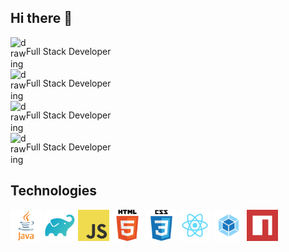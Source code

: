 ## Hi there 👋

<div>
  <div style="display: flex;">
    	<img src="https://user-images.githubusercontent.com/95099173/177192366-765bd321-46a7-46af-bb70-603c4fb1e3d3.png" alt="drawing" width="25"/>
	<p>Full Stack Developer</p>
  </div>
<div style="display: flex;">
    	<img src="https://user-images.githubusercontent.com/95099173/177193321-c0a80268-1c0f-4689-bac0-032fe959ae4f.png" alt="drawing" width="25"/>
	<p>Full Stack Developer</p>
  </div>
<div style="display: flex;">
    	<img src="https://user-images.githubusercontent.com/95099173/177193563-37be19b6-dca5-408a-81e4-71344796f77d.png" alt="drawing" width="25"/>
	<p>Full Stack Developer</p>
  </div>
<div style="display: flex;">
    	<img src="https://user-images.githubusercontent.com/95099173/177193612-6a9456fe-57ce-481b-9c88-01b9de2c1714.png" alt="drawing" width="25"/>
	<p>Full Stack Developer</p>
  </div>
	






## Technologies

<div>
	<img height= "50px" src="https://raw.githubusercontent.com/github/explore/5b3600551e122a3277c2c5368af2ad5725ffa9a1/topics/java/java.png" alt="Java" />
	<img height= "50px" src="https://raw.githubusercontent.com/github/explore/59009b1589a883459c0ae19044e3e7e3ec0c4e0a/topics/gradle/gradle.png" alt="Gradle" />
	<img height= "50px" src="https://raw.githubusercontent.com/github/explore/80688e429a7d4ef2fca1e82350fe8e3517d3494d/topics/javascript/javascript.png" alt="Javascript" />
	<img height= "50px" src="https://raw.githubusercontent.com/github/explore/80688e429a7d4ef2fca1e82350fe8e3517d3494d/topics/html/html.png" alt="HTML" />
	<img height= "50px" src="https://raw.githubusercontent.com/github/explore/80688e429a7d4ef2fca1e82350fe8e3517d3494d/topics/css/css.png" alt = "CSS" />
	<img height= "50px" src="https://raw.githubusercontent.com/github/explore/80688e429a7d4ef2fca1e82350fe8e3517d3494d/topics/react/react.png" alt = "React" />
	<img height= "50px" src="https://raw.githubusercontent.com/github/explore/80688e429a7d4ef2fca1e82350fe8e3517d3494d/topics/webpack/webpack.png" alt = "Webpack" />
	<img height= "50px" src="https://raw.githubusercontent.com/github/explore/80688e429a7d4ef2fca1e82350fe8e3517d3494d/topics/npm/npm.png" alt = "NPM" />
	
</div>

<!--
**strudelPie/strudelPie** is a ✨ _special_ ✨ repository because its `README.md` (this file) appears on your GitHub profile.

Here are some ideas to get you started:

- 🔭 I’m currently working on ...
- 🌱 I’m currently learning **Java & JavaFX, Javascript, HTML, CSS, **
- 👯 I’m looking to collaborate on ...
- 🤔 I’m looking for help with ...
- 💬 Ask me about ...
- 📫 How to reach me: ...
- 😄 Pronouns: ...
- ⚡ Fun fact: ...
-->
